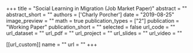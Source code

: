 
+++
title = "Social Learning in Migration (Job Market Paper)"
abstract = ""
abstract_short = ""
authors = ['Charly Porcher']
date = "2019-08-25"
image_preview = ""
math = true
publication_types = ["2"]
publication = "Working Paper"
publication_short = ""
selected = false
url_code = ""
url_dataset = ""
url_pdf = ""
url_project = ""
url_slides = ""
url_video = ""

[[url_custom]]
name = ""
url = ""
+++

